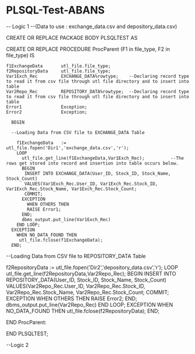 # PLSQL-Test-ABANS

-- Logic 1 --(Data to use : exchange_data.csv and depository_data.csv)

CREATE OR REPLACE PACKAGE BODY PLSQLTEST AS

 CREATE OR REPLACE PROCEDURE ProcParent (F1 in file_type,
                                         F2 in file_type) IS
    
    f1ExchangeData       utl_file.file_type;
    f2RepositoryData     utl_file.file_type;
    Var1Exch_Rec         EXCHANGE_DATA%rowtype;    --Declaring record type to read it from csv file through utl file directory and to insert into table
    Var2Repo_Rec         REPOSITORY_DATA%rowtype;  --Declaring record type to read it from csv file through utl file directory and to insert into table
    Error1               Exception;
    Error2               Exception;
    
      BEGIN

      --Loading Data from CSV file to EXCHANGE_DATA Table
      
        f1ExchangeData   := utl_file.fopen('Dir1','exchange_data.csv','r');
        LOOP
          utl_file.get_line(f1ExchangeData,Var1Exch_Rec);          --The rows get stored into record and insertion into table occurs below.
          BEGIN
           INSERT INTO EXCHANGE_DATA(User_ID, Stock_ID, Stock_Name, Stock_Count)
           VALUES(Var1Exch_Rec.User_ID, Var1Exch_Rec.Stock_ID, Var1Exch_Rec.Stock_Name, Var1Exch_Rec.Stock_Count;
           COMMIT;
          EXCEPTION
            WHEN OTHERS THEN
            RAISE Error1;
          END;
          dbms_output.put_line(Var1Exch_Rec)
        END LOOP;
      EXCEPTION
        WHEN NO_DATA_FOUND THEN
         utl_file.fclose(f1ExchangeData);
      END;  
--Loading Data from CSV file to REPOSITORY_DATA Table

  f2RepositoryData := utl_file.fopen('Dir2','depository_data.csv','r');
     LOOP
          utl_file.get_line(f2RepositoryData,Var2Repo_Rec);
          BEGIN
           INSERT INTO REPOSITORY_DATA(User_ID, Stock_ID, Stock_Name, Stock_Count)
           VALUES(Var2Repo_Rec.User_ID, Var2Repo_Rec.Stock_ID, Var2Repo_Rec.Stock_Name, Var2Repo_Rec.Stock_Count;
           COMMIT;
          EXCEPTION
            WHEN OTHERS THEN
            RAISE Error2;
          END;
          dbms_output.put_line(Var2Repo_Rec)
        END LOOP;
      EXCEPTION
        WHEN NO_DATA_FOUND THEN
         utl_file.fclose(f2RepositoryData);
      END;  
      
 END ProcParent:
                              




END PLSQLTEST;



--Logic 2
